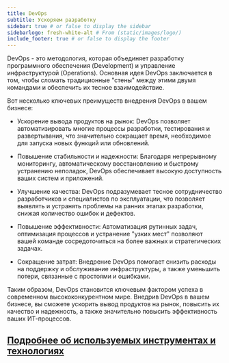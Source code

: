 ```yaml
---
title: DevOps
subtitle: Ускоряем разработку
sidebar: true # or false to display the sidebar
sidebarlogo: fresh-white-alt # From (static/images/logo/)
include_footer: true # or false to display the footer
---
```

DevOps - это методология, которая объединяет разработку программного обеспечения (Development) и управление инфраструктурой (Operations). Основная идея DevOps заключается в том, чтобы сломать традиционные "стены" между этими двумя командами и обеспечить их тесное взаимодействие.

Вот несколько ключевых преимуществ внедрения DevOps в вашем бизнесе:
- Ускорение вывода продуктов на рынок: DevOps позволяет автоматизировать многие процессы разработки, тестирования и развертывания, что значительно сокращает время, необходимое для запуска новых функций или обновлений.

- Повышение стабильности и надежности: Благодаря непрерывному мониторингу, автоматическому восстановлению и быстрому устранению неполадок, DevOps обеспечивает высокую доступность ваших систем и приложений.

- Улучшение качества: DevOps подразумевает тесное сотрудничество разработчиков и специалистов по эксплуатации, что позволяет выявлять и устранять проблемы на ранних этапах разработки, снижая количество ошибок и дефектов.

- Повышение эффективности: Автоматизация рутинных задач, оптимизация процессов и устранение "узких мест" позволяют вашей команде сосредоточиться на более важных и стратегических задачах.

- Сокращение затрат: Внедрение DevOps помогает снизить расходы на поддержку и обслуживание инфраструктуры, а также уменьшить потери, связанные с простоями и ошибками.

Таким образом, DevOps становится ключевым фактором успеха в современном высококонкурентном мире. Внедрив DevOps в вашем бизнесе, вы сможете ускорить вывод продуктов на рынок, повысить их качество и надежность, а также значительно повысить эффективность ваших ИТ-процессов.

## [Подробнее об используемых инструментах и технологиях](/services/devopsdetailed)